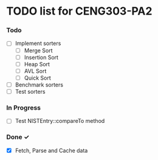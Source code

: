 # TODO list for CENG303-PA2

### Todo

- [ ] Implement sorters
    - [ ] Merge Sort
    - [ ] Insertion Sort
    - [ ] Heap Sort
    - [ ] AVL Sort
    - [ ] Quick Sort
- [ ] Benchmark sorters
- [ ] Test sorters

### In Progress

- [ ] Test NISTEntry::compareTo method

### Done ✓

- [x] Fetch, Parse and Cache data  